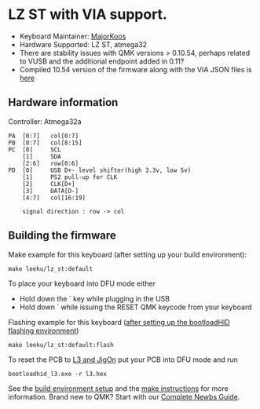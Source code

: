 # LZ ST with VIA support.

* Keyboard Maintainer: [MajorKoos](https://github.com/MajorKoos)
* Hardware Supported: LZ ST, atmega32
* There are stability issues with QMK versions > 0.10.54, perhaps related to VUSB and the additional endpoint added in 0.11?
* Compiled 10.54 version of the firmware along with the VIA JSON files is [here](https://github.com/MajorKoos/KBDParts/tree/master/Firmware/l3-qmk-10.54)

## Hardware information

Controller: Atmega32a

    PA  [0:7]   col[0:7]
    PB  [0:7]   col[8:15]
    PC  [0]     SCL
        [1]     SDA
        [2:6]   row[0:6]
    PD  [0]     USB D+- level shifter(high 3.3v, low 5v)
        [1]     PS2 pull-up for CLK
        [2]     CLK[D+]
        [3]     DATA[D-]
        [4:7]   col[16:19]

        signal direction : row -> col
        
        
## Building the firmware
Make example for this keyboard (after setting up your build environment):

    make leeku/lz_st:default


To place your keyboard into DFU mode either
*   Hold down the ` key while plugging in the USB
*   Hold down ` while issuing the RESET QMK keycode from your keyboard


Flashing example for this keyboard ([after setting up the bootloadHID flashing environment](https://docs.qmk.fm/#/flashing_bootloadhid))

    make leeku/lz_st:default:flash


To reset the PCB to [L3 and JigOn](https://github.com/MajorKoos/KBDParts/tree/master/Firmware) put your PCB into DFU mode and run

    bootloadhid_l3.exe -r l3.hex


See the [build environment setup](https://docs.qmk.fm/#/getting_started_build_tools) and the [make instructions](https://docs.qmk.fm/#/getting_started_make_guide) for more information. Brand new to QMK? Start with our [Complete Newbs Guide](https://docs.qmk.fm/#/newbs).
